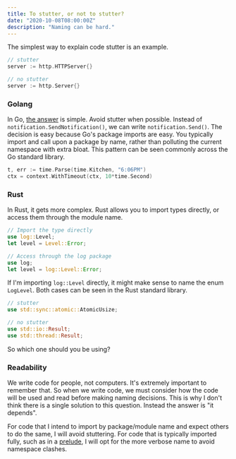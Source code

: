 ```yaml
---
title: To stutter, or not to stutter?
date: "2020-10-08T08:00:00Z"
description: "Naming can be hard."
---
```


The simplest way to explain code stutter is an example.

```go
// stutter
server := http.HTTPServer{}

// no stutter
server := http.Server{}
```

### Golang

In Go, [the answer](https://golang.org/doc/effective_go.html#package-names) is simple. Avoid stutter when possible. Instead of `notification.SendNotification()`, we can write `notification.Send()`. The decision is easy because Go's package imports are easy. You typically import and call upon a package by name, rather than polluting the current namespace with extra bloat. This pattern can be seen commonly across the Go standard library.

```go
t, err := time.Parse(time.Kitchen, "6:06PM")
ctx = context.WithTimeout(ctx, 10*time.Second)
```

### Rust

In Rust, it gets more complex. Rust allows you to import types directly, or access them through the module name.

```rust
// Import the type directly
use log::Level;
let level = Level::Error;

// Access through the log package
use log;
let level = log::Level::Error;
```

If I'm importing `log::Level` directly, it might make sense to name the enum `LogLevel`. Both cases can be seen in the Rust standard library.

```rust
// stutter
use std::sync::atomic::AtomicUsize;

// no stutter
use std::io::Result;
use std::thread::Result;
```

So which one should you be using?

### Readability

We write code for people, not computers. It's extremely important to remember that. So when we write code, we must consider how the code will be used and read before making naming decisions. This is why I don't think there is a single solution to this question. Instead the answer is "it depends".

For code that I intend to import by package/module name and expect others to do the same, I will avoid stuttering. For code that is typically imported fully, such as in a [prelude](https://stackoverflow.com/questions/36384840/what-is-the-prelude), I will opt for the more verbose name to avoid namespace clashes.